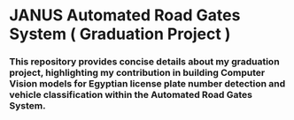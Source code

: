 # JANUS Automated Road Gates System ( Graduation Project )
### This repository provides concise details about my graduation project, highlighting my contribution in building Computer Vision models for Egyptian license plate number detection and vehicle classification within the Automated Road Gates System.



